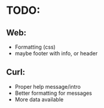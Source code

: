 # TODO:

## Web:
- Formatting (css)
- maybe footer with info, or header

## Curl:
- Proper help message/intro
- Better formatting for messages
- More data available
